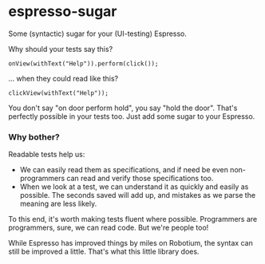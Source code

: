 # espresso-sugar
Some (syntactic) sugar for your (UI-testing) Espresso.

Why should your tests say this?

```
onView(withText("Help")).perform(click());
```

... when they could read like this?

```
clickView(withText("Help"));
```

You don't say "on door perform hold", you say "hold the door". That's perfectly possible in your tests too. Just add some sugar to your Espresso.

### Why bother?

Readable tests help us:

 * We can easily read them as specifications, and if need be even non-programmers can read and verify those specifications too.
 * When we look at a test, we can understand it as quickly and easily as possible. The seconds saved will add up, and mistakes as we parse the meaning are less likely.

To this end, it's worth making tests fluent where possible. Programmers are programmers, sure, we can read code. But we're people too!

While Espresso has improved things by miles on Robotium, the syntax can still be improved a little. That's what this little library does.
